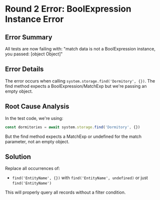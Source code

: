 # Round 2 Error: BoolExpression Instance Error

## Error Summary
All tests are now failing with: "match data is not a BoolExpression instance, you passed: [object Object]"

## Error Details
The error occurs when calling `system.storage.find('Dormitory', {})`. The find method expects a BoolExpression/MatchExp but we're passing an empty object.

## Root Cause Analysis
In the test code, we're using:
```typescript
const dormitories = await system.storage.find('Dormitory', {})
```

But the find method expects a MatchExp or undefined for the match parameter, not an empty object.

## Solution
Replace all occurrences of:
- `find('EntityName', {})` with `find('EntityName', undefined)` or just `find('EntityName')`

This will properly query all records without a filter condition.